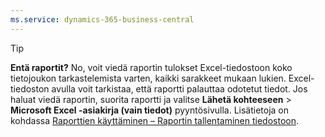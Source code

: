 ```yaml
---
ms.service: dynamics-365-business-central
---
```

> [!TIP]
> **Entä raportit?** No, voit viedä raportin tulokset Excel-tiedostoon koko tietojoukon tarkastelemista varten, kaikki sarakkeet mukaan lukien. Excel-tiedoston avulla voit tarkistaa, että raportti palauttaa odotetut tiedot. Jos haluat viedä raportin, suorita raportti ja valitse **Lähetä kohteeseen** > **Microsoft Excel -asiakirja (vain tiedot)** pyyntösivulla. Lisätietoja on kohdassa [Raporttien käyttäminen – Raportin tallentaminen tiedostoon](../ui-work-report.md#saving-a-report-to-a-file).